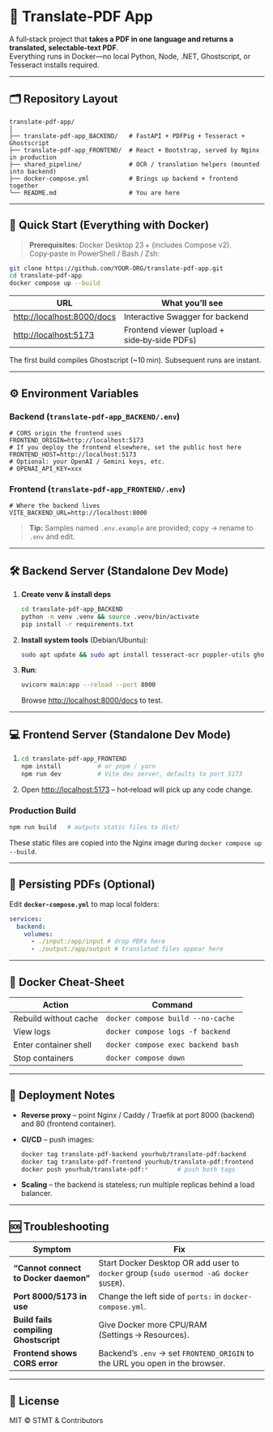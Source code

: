# 📄 Translate‑PDF App

A full‑stack project that **takes a PDF in one language and returns a translated, selectable‑text PDF**.  
Everything runs in Docker—no local Python, Node, .NET, Ghostscript, or Tesseract installs required.

---

## 🗂️ Repository Layout

```
translate-pdf-app/
│
├── translate-pdf-app_BACKEND/   # FastAPI + PDFPig + Tesseract + Ghostscript
├── translate-pdf-app_FRONTEND/  # React + Bootstrap, served by Nginx in production
├── shared_pipeline/             # OCR / translation helpers (mounted into backend)
├── docker-compose.yml           # Brings up backend + frontend together
└── README.md                    # You are here
```

---

## 🚀 Quick Start (Everything with Docker)

> **Prerequisites**: Docker Desktop 23 + (includes Compose v2).  
> Copy‑paste in PowerShell / Bash / Zsh:

```bash
git clone https://github.com/YOUR‑ORG/translate-pdf-app.git
cd translate-pdf-app
docker compose up --build
```

| URL                          | What you’ll see                              |
| ---------------------------- | -------------------------------------------- |
| <http://localhost:8000/docs> | Interactive Swagger for backend              |
| <http://localhost:5173>      | Frontend viewer (upload + side‑by‑side PDFs) |

The first build compiles Ghostscript (~10 min). Subsequent runs are instant.

---

## ⚙️ Environment Variables

### Backend (`translate-pdf-app_BACKEND/.env`)

```
# CORS origin the frontend uses
FRONTEND_ORIGIN=http://localhost:5173
# If you deploy the frontend elsewhere, set the public host here
FRONTEND_HOST=http://localhost:5173
# Optional: your OpenAI / Gemini keys, etc.
# OPENAI_API_KEY=xxx
```

### Frontend (`translate-pdf-app_FRONTEND/.env`)

```
# Where the backend lives
VITE_BACKEND_URL=http://localhost:8000
```

> **Tip:** Samples named `.env.example` are provided; copy → rename to `.env` and edit.

---

## 🛠️ Backend Server (Standalone Dev Mode)

1. **Create venv & install deps**

   ```bash
   cd translate-pdf-app_BACKEND
   python -m venv .venv && source .venv/bin/activate
   pip install -r requirements.txt
   ```

2. **Install system tools** (Debian/Ubuntu):

   ```bash
   sudo apt update && sudo apt install tesseract-ocr poppler-utils ghostscript
   ```

3. **Run**:

   ```bash
   uvicorn main:app --reload --port 8000
   ```

   Browse <http://localhost:8000/docs> to test.

---

## 💻 Frontend Server (Standalone Dev Mode)

1. ```bash
   cd translate-pdf-app_FRONTEND
   npm install          # or pnpm / yarn
   npm run dev          # Vite dev server, defaults to port 5173
   ```

2. Open <http://localhost:5173> – hot‑reload will pick up any code change.

### Production Build

```bash
npm run build   # outputs static files to dist/
```

These static files are copied into the Nginx image during `docker compose up --build`.

---

## 📂 Persisting PDFs (Optional)

Edit **`docker-compose.yml`** to map local folders:

```yaml
services:
  backend:
    volumes:
      - ./input:/app/input # drop PDFs here
      - ./output:/app/output # translated files appear here
```

---

## 🐳 Docker Cheat‑Sheet

| Action                | Command                            |
| --------------------- | ---------------------------------- |
| Rebuild without cache | `docker compose build --no-cache`  |
| View logs             | `docker compose logs -f backend`   |
| Enter container shell | `docker compose exec backend bash` |
| Stop containers       | `docker compose down`              |

---

## 🧩 Deployment Notes

- **Reverse proxy** – point Nginx / Caddy / Traefik at port 8000 (backend) and 80 (frontend container).
- **CI/CD** – push images:

  ```bash
  docker tag translate-pdf-backend yourhub/translate-pdf:backend
  docker tag translate-pdf-frontend yourhub/translate-pdf:frontend
  docker push yourhub/translate-pdf:*        # push both tags
  ```

- **Scaling** – the backend is stateless; run multiple replicas behind a load balancer.

---

## 🆘 Troubleshooting

| Symptom                               | Fix                                                                                   |
| ------------------------------------- | ------------------------------------------------------------------------------------- |
| **“Cannot connect to Docker daemon”** | Start Docker Desktop OR add user to `docker` group (`sudo usermod -aG docker $USER`). |
| **Port 8000/5173 in use**             | Change the left side of `ports:` in `docker-compose.yml`.                             |
| **Build fails compiling Ghostscript** | Give Docker more CPU/RAM (Settings → Resources).                                      |
| **Frontend shows CORS error**         | Backend’s `.env` → set `FRONTEND_ORIGIN` to the URL you open in the browser.          |

---

## 📜 License

MIT © STMT & Contributors
